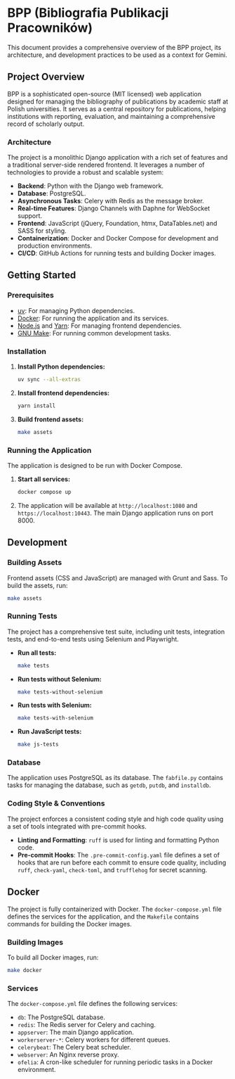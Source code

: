 # BPP (Bibliografia Publikacji Pracowników)

This document provides a comprehensive overview of the BPP project, its architecture, and development practices to be used as a context for Gemini.

## Project Overview

BPP is a sophisticated open-source (MIT licensed) web application designed for managing the bibliography of publications by academic staff at Polish universities. It serves as a central repository for publications, helping institutions with reporting, evaluation, and maintaining a comprehensive record of scholarly output.

### Architecture

The project is a monolithic Django application with a rich set of features and a traditional server-side rendered frontend. It leverages a number of technologies to provide a robust and scalable system:

*   **Backend**: Python with the Django web framework.
*   **Database**: PostgreSQL.
*   **Asynchronous Tasks**: Celery with Redis as the message broker.
*   **Real-time Features**: Django Channels with Daphne for WebSocket support.
*   **Frontend**: JavaScript (jQuery, Foundation, htmx, DataTables.net) and SASS for styling.
*   **Containerization**: Docker and Docker Compose for development and production environments.
*   **CI/CD**: GitHub Actions for running tests and building Docker images.

## Getting Started

### Prerequisites

*   [uv](https://github.com/astral-sh/uv): For managing Python dependencies.
*   [Docker](https://www.docker.com/): For running the application and its services.
*   [Node.js](https://nodejs.org/) and [Yarn](https://yarnpkg.com/): For managing frontend dependencies.
*   [GNU Make](https://www.gnu.org/software/make/): For running common development tasks.

### Installation

1.  **Install Python dependencies:**
    ```bash
    uv sync --all-extras
    ```

2.  **Install frontend dependencies:**
    ```bash
    yarn install
    ```

3.  **Build frontend assets:**
    ```bash
    make assets
    ```

### Running the Application

The application is designed to be run with Docker Compose.

1.  **Start all services:**
    ```bash
    docker compose up
    ```

2.  The application will be available at `http://localhost:1080` and `https://localhost:10443`. The main Django application runs on port 8000.

## Development

### Building Assets

Frontend assets (CSS and JavaScript) are managed with Grunt and Sass. To build the assets, run:

```bash
make assets
```

### Running Tests

The project has a comprehensive test suite, including unit tests, integration tests, and end-to-end tests using Selenium and Playwright.

*   **Run all tests:**
    ```bash
    make tests
    ```

*   **Run tests without Selenium:**
    ```bash
    make tests-without-selenium
    ```

*   **Run tests with Selenium:**
    ```bash
    make tests-with-selenium
    ```

*   **Run JavaScript tests:**
    ```bash
    make js-tests
    ```

### Database

The application uses PostgreSQL as its database. The `fabfile.py` contains tasks for managing the database, such as `getdb`, `putdb`, and `installdb`.

### Coding Style & Conventions

The project enforces a consistent coding style and high code quality using a set of tools integrated with pre-commit hooks.

*   **Linting and Formatting**: `ruff` is used for linting and formatting Python code.
*   **Pre-commit Hooks**: The `.pre-commit-config.yaml` file defines a set of hooks that are run before each commit to ensure code quality, including `ruff`, `check-yaml`, `check-toml`, and `trufflehog` for secret scanning.

## Docker

The project is fully containerized with Docker. The `docker-compose.yml` file defines the services for the application, and the `Makefile` contains commands for building the Docker images.

### Building Images

To build all Docker images, run:

```bash
make docker
```

### Services

The `docker-compose.yml` file defines the following services:

*   `db`: The PostgreSQL database.
*   `redis`: The Redis server for Celery and caching.
*   `appserver`: The main Django application.
*   `workerserver-*`: Celery workers for different queues.
*   `celerybeat`: The Celery beat scheduler.
*   `webserver`: An Nginx reverse proxy.
*   `ofelia`: A cron-like scheduler for running periodic tasks in a Docker environment.

